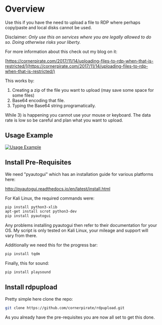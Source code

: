 # Overview

Use this if you have the need to upload a file to RDP where perhaps copy/paste and local disks cannot be used.

Disclaimer: *Only use this on services where you are legally allowed to do so. Doing otherwise risks your liberty.*

For more information about this check out my blog on it:

[https://cornerpirate.com/2017/11/14/uploading-files-to-rdp-when-that-is-restricted/](https://cornerpirate.com/2017/11/14/uploading-files-to-rdp-when-that-is-restricted/)

This works by:

 1. Creating a zip of the file you want to upload (may save some space for some files)
 2. Base64 encoding that file.
 3. Typing the Base64 string programatically.

While 3) is happening you cannot use your mouse or keyboard. The data rate is low so be careful and plan what you want to upload.

## Usage Example

[![Usage Example](https://i.ytimg.com/vi/PPhtlonrrC8/0.jpg)](https://www.youtube.com/watch?v=PPhtlonrrC8)


## Install Pre-Requisites

We need "pyautogui" which has an installation guide for various platforms here:

http://pyautogui.readthedocs.io/en/latest/install.html

For Kali Linux, the required commands were:

```bash
pip install python3-xlib
apt-get install scrot python3-dev
pip install pyautogui
```

Any problems installing pyautogui then refer to their documentation for your OS. My script is only tested on Kali Linux, your mileage and support will vary from there.

Additionally we need this for the progress bar:

```bash
pip install tqdm
```

Finally, this for sound:

```bash
pip install playsound
```

## Install rdpupload
Pretty simple here clone the repo:

```bash
git clone https://github.com/cornerpirate/rdpupload.git
```

As you already have the pre-requisites you are now all set to get this done.
